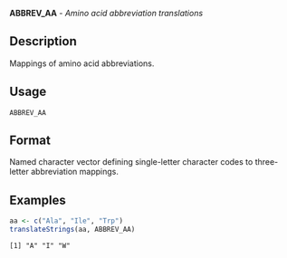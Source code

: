 **ABBREV_AA** - *Amino acid abbreviation translations*

Description
--------------------

Mappings of amino acid abbreviations.


Usage
--------------------
```
ABBREV_AA
```




Format
-------------------

Named character vector defining single-letter character codes to 
three-letter abbreviation mappings.



Examples
-------------------

```R
aa <- c("Ala", "Ile", "Trp")
translateStrings(aa, ABBREV_AA)

```


```
[1] "A" "I" "W"

```








